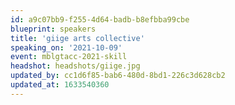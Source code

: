 ```yaml
---
id: a9c07bb9-f255-4d64-badb-b8efbba99cbe
blueprint: speakers
title: 'giige arts collective'
speaking_on: '2021-10-09'
event: mblgtacc-2021-skill
headshot: headshots/giige.jpg
updated_by: cc1d6f85-bab6-480d-8bd1-226c3d628cb2
updated_at: 1633540360
---
```

